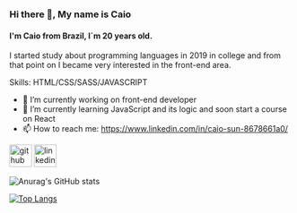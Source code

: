 ### Hi there 👋, My name is Caio
#### I'm Caio from Brazil, I´m 20 years old. 


I started study about programming languages in 2019 in college and from that point on I became very interested in the front-end area.

Skills: HTML/CSS/SASS/JAVASCRIPT

- 🔭 I’m currently working on front-end developer 
- 🌱 I’m currently learning JavaScript and its logic and soon start a course on React 
- 📫 How to reach me: https://www.linkedin.com/in/caio-sun-8678661a0/ 


[<img src='https://cdn.jsdelivr.net/npm/simple-icons@3.0.1/icons/github.svg' alt='github' height='40'>](https://github.com/https://github.com/CaioSunGarcia)  [<img src='https://cdn.jsdelivr.net/npm/simple-icons@3.0.1/icons/linkedin.svg' alt='linkedin' height='40'>](https://www.linkedin.com/in/https://www.linkedin.com/in/caio-sun-8678661a0//) 


![Anurag's GitHub stats](https://github-readme-stats.vercel.app/api?username=CaioSunGarcia&show_icons=true&theme=synthwave)

[![Top Langs](https://github-readme-stats.vercel.app/api/top-langs/?username=CaioSunGarcia&layout=compact)](https://github.com/anuraghazra/github-readme-stats)



